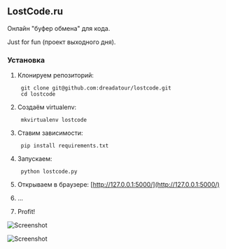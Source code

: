 ## LostCode.ru

Онлайн "буфер обмена" для кода.

Just for fun (проект выходного дня).

### Установка

1. Клонируем репозиторий:

        git clone git@github.com:dreadatour/lostcode.git
        cd lostcode

2. Создаём virtualenv:

        mkvirtualenv lostcode

3. Ставим зависимости:

        pip install requirements.txt

4. Запускаем:

        python lostcode.py

5. Открываем в браузере: [http://127.0.0.1:5000/](http://127.0.0.1:5000/)
6. ...
7. Profit!

![Screenshot](http://cdn.dreadatour.ru/28vOL.png)

![Screenshot](http://cdn.dreadatour.ru/HCF0I.png)
